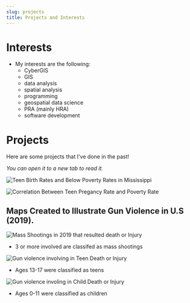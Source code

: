 ```yaml
---
slug: projects
title: Projects and Interests
---
```

# Interests

* My interests are the following:
  + CyberGIS
  + GIS
  + data analysis
  + spatial analysis
  + programming
  + geospatial data science
  + PRA (mainly HRA)
  + software development
  
# Projects 

Here are some projects that I've done in the past!

*You can open it to a new tab to read it.*  


![Teen Birth Rates and Below Poverty Rates in Mississippi](/images/poster1.jpg)


![Correlation Between Teen Pregancy Rate and Poverty Rate](/images/poster2.jpg)


## Maps Created to Illustrate Gun Violence in U.S (2019).


![Mass Shootings in 2019 that resulted death or Injury](/images/shoot19.png)
- 3 or more involved are classifed as mass shootings  


![Gun violence involving in Teen Death or Injury](/images/teenkilledin.png)
- Ages 13-17 were classified as teens


![Gun violence involing in Child Death or Injury](/images/childrenkilledin.png)
- Ages 0-11 were classified as children  
